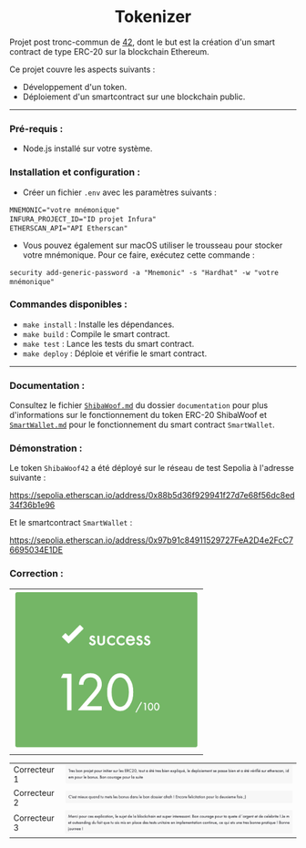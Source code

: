 <h1 align="center">Tokenizer</h1>

Projet post tronc-commun de [42](https://42.fr/), dont le but est la création d'un smart contract de type ERC-20 sur la blockchain Ethereum.

Ce projet couvre les aspects suivants :

- Développement d'un token.
- Déploiement d'un smartcontract sur une blockchain public.

---

### Pré-requis :

- Node.js installé sur votre système.

### Installation et configuration :

- Créer un fichier `.env` avec les paramètres suivants :

```
MNEMONIC="votre mnémonique"
INFURA_PROJECT_ID="ID projet Infura"
ETHERSCAN_API="API Etherscan"
```

- Vous pouvez également sur macOS utiliser le trousseau pour stocker votre mnémonique. Pour ce faire, exécutez cette commande :

```
security add-generic-password -a "Mnemonic" -s "Hardhat" -w "votre mnémonique"
```

### Commandes disponibles :

- `make install` : Installe les dépendances.
- `make build` : Compile le smart contract.
- `make test` : Lance les tests du smart contract.
- `make deploy` : Déploie et vérifie le smart contract.

---

### Documentation :

Consultez le fichier [`ShibaWoof.md`](./documentation/ShibaWoof.md) du dossier `documentation` pour plus d'informations sur le fonctionnement du token ERC-20 ShibaWoof et [`SmartWallet.md`](./documentation/SmartWallet.md) pour le fonctionnement du smart contract `SmartWallet`.

### Démonstration :

Le token `ShibaWoof42` a été déployé sur le réseau de test Sepolia à l'adresse suivante :

https://sepolia.etherscan.io/address/0x88b5d36f929941f27d7e68f56dc8ed34f36b1e96

Et le smartcontract `SmartWallet` :

https://sepolia.etherscan.io/address/0x97b91c84911529727FeA2D4e2FcC76695034E1DE

### Correction :

| |
| --- |
| <img src="./img/note.png" style="zoom: 80%;" /> |

| | |
| --- | --- |
| Correcteur 1 | <img src="./img/correction1.png" style="zoom: 120%;" /> |
| Correcteur 2 | <img src="./img/correction2.png" style="zoom: 120%;" /> |
| Correcteur 3 | <img src="./img/correction3.png" style="zoom: 120%;" /> |
